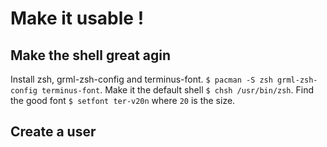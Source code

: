 # Make it usable !
## Make the shell great agin
Install zsh, grml-zsh-config and terminus-font. `$ pacman -S zsh grml-zsh-config terminus-font`. Make it the default shell `$ chsh /usr/bin/zsh`. Find the good font `$ setfont ter-v20n` where `20` is the size.
## Create a user
